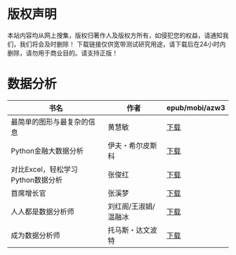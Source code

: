 # 版权声明

本站内容均从网上搜集，版权归著作人及版权方所有，如侵犯您的权益，请通知我们，我们将会及时删除！ 下载链接仅供宽带测试研究用途，请下载后在24小时内删除，请勿用于商业目的。请支持正版！

# 数据分析

| 书名 | 作者 | epub/mobi/azw3 |
| --- | --- | --- |
| 最简单的图形与最复杂的信息 | 黄慧敏 | [下载](https://url89.ctfile.com/f/31084289-1375512553-185e6e?p=8866) |
| Python金融大数据分析 | 伊夫・希尔皮斯科 | [下载](https://url89.ctfile.com/f/31084289-1357049215-c492ab?p=8866) |
| 对比Excel，轻松学习Python数据分析 | 张俊红 | [下载](https://url89.ctfile.com/f/31084289-1357033042-7b00f3?p=8866) |
| 首席增长官 | 张溪梦 | [下载](https://url89.ctfile.com/f/31084289-1357030732-7d1781?p=8866) |
| 人人都是数据分析师 | 刘红阁/王淑娟/温融冰  | [下载](https://url89.ctfile.com/f/31084289-1357023040-6ede2b?p=8866) |
| 成为数据分析师 | 托马斯・达文波特 | [下载](https://url89.ctfile.com/f/31084289-1357018255-12f5c6?p=8866) |
